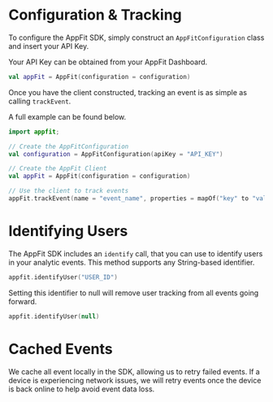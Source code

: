 # Configuration & Tracking

To configure the AppFit SDK, simply construct an `AppFitConfiguration` class and insert your API Key.

Your API Key can be obtained from your AppFit Dashboard.

```kotlin
val appFit = AppFit(configuration = configuration)
```

Once you have the client constructed, tracking an event is as simple as calling `trackEvent`.

A full example can be found below.

```kotlin
import appfit;

// Create the AppFitConfiguration
val configuration = AppFitConfiguration(apiKey = "API_KEY")

// Create the AppFit Client
val appFit = AppFit(configuration = configuration)

// Use the client to track events
appFit.trackEvent(name = "event_name", properties = mapOf("key" to "value"))
```

# Identifying Users

The AppFit SDK includes an `identify` call, that you can use to identify users in your analytic events.
This method supports any String-based identifier.

```kotlin
appfit.identifyUser("USER_ID")
```

Setting this identifier to null will remove user tracking from all events going forward.

```kotlin
appfit.identifyUser(null)
```

# Cached Events

We cache all event locally in the SDK, allowing us to retry failed events. If a device is experiencing network issues, we will retry events once the device is back online to help avoid event data loss.
